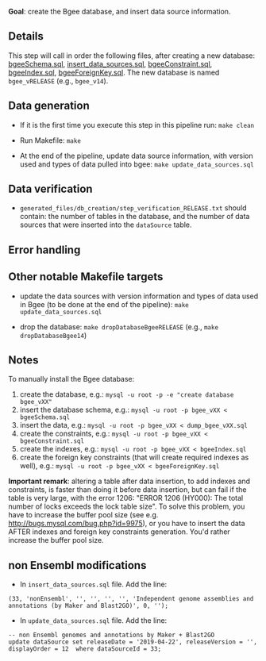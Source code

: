 **Goal**: create the Bgee database, and insert data source information.

## Details

This step will call in order the following files, after creating a new database:
[bgeeSchema.sql](bgeeSchema.sql), [insert_data_sources.sql](insert_data_sources.sql), [bgeeConstraint.sql](bgeeConstraint.sql), [bgeeIndex.sql](bgeeIndex.sql), [bgeeForeignKey.sql](bgeeForeignKey.sql). The new database is named `bgee_vRELEASE` (e.g., `bgee_v14`).

## Data generation

* If it is the first time you execute this step in this pipeline run: `make clean`

* Run Makefile: `make`

* At the end of the pipeline, update data source information, with version used and types of data pulled into bgee: `make update_data_sources.sql`

## Data verification

* `generated_files/db_creation/step_verification_RELEASE.txt` should contain: the number of tables
in the database, and the number of data sources that were inserted into the `dataSource` table.

## Error handling


## Other notable Makefile targets

* update the data sources with version information and types of data used in Bgee (to be done at the end of the pipeline):
  `make update_data_sources.sql`

* drop the database: `make dropDatabaseBgeeRELEASE` (e.g., `make dropDatabaseBgee14`)

## Notes

To manually install the Bgee database:

1. create the database, e.g.: `mysql -u root -p -e "create database bgee_vXX"`
2. insert the database schema, e.g.: `mysql -u root -p bgee_vXX < bgeeSchema.sql`
3. insert the data, e.g.: `mysql -u root -p bgee_vXX < dump_bgee_vXX.sql`
4. create the constraints, e.g.: `mysql -u root -p bgee_vXX < bgeeConstraint.sql`
5. create the indexes, e.g.: `mysql -u root -p bgee_vXX < bgeeIndex.sql`
6. create the foreign key constraints (that will create required indexes as well), e.g.:
`mysql -u root -p bgee_vXX < bgeeForeignKey.sql`

**Important remark**: altering a table after data insertion, to add indexes and constraints,
is faster than doing it before data insertion,
but can fail if the table is very large, with the error 1206:
"ERROR 1206 (HY000): The total number of locks exceeds the lock table size".
To solve this problem, you have to increase the buffer pool size (see e.g. http://bugs.mysql.com/bug.php?id=9975), or you have to insert the data AFTER indexes and foreign key constraints generation.
You'd rather increase the buffer pool size.

## non Ensembl modifications

* In `insert_data_sources.sql` file. Add the line: 

```
(33, 'nonEnsembl', '', '', '', '', 'Independent genome assemblies and annotations (by Maker and Blast2GO)', 0, '');
```

* In `update_data_sources.sql` file. Add the line: 

```
-- non Ensembl genomes and annotations by Maker + Blast2GO
update dataSource set releaseDate = '2019-04-22', releaseVersion = '',                             displayOrder = 12  where dataSourceId = 33;
```




